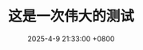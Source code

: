 ---
title: 这是一次伟大的测试
date: 2025-4-9 21:33:00 +0800
categories: [杂项, 测试]
tags: [测试]     # TAG names should always be lowercase
---